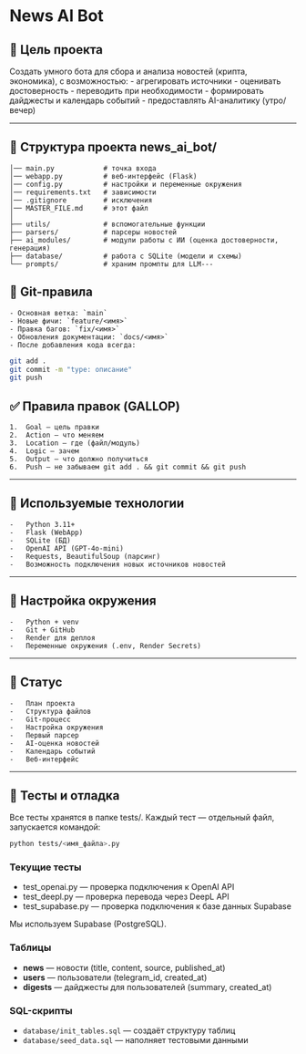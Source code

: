 # News AI Bot

## 🎯 Цель проекта
Создать умного бота для сбора и анализа новостей (крипта, экономика), с возможностью:
	- агрегировать источники
	- оценивать достоверность
	- переводить при необходимости
	- формировать дайджесты и календарь событий
	- предоставлять AI-аналитику (утро/вечер)

---

## 📂 Структура проекта news_ai_bot/
	│── main.py            # точка входа
	│── webapp.py          # веб-интерфейс (Flask)
	│── config.py          # настройки и переменные окружения
	│── requirements.txt   # зависимости
	│── .gitignore         # исключения
	│── MASTER_FILE.md     # этот файл
	│
	├── utils/             # вспомогательные функции
	├── parsers/           # парсеры новостей
	├── ai_modules/        # модули работы с ИИ (оценка достоверности, генерация)
	├── database/          # работа с SQLite (модели и схемы)
	└── prompts/           # храним промпты для LLM---

## 🧭 Git-правила
	- Основная ветка: `main`
	- Новые фичи: `feature/<имя>`
	- Правка багов: `fix/<имя>`
	- Обновления документации: `docs/<имя>`
	- После добавления кода всегда:

  ```bash
  git add .
  git commit -m "type: описание"
  git push
  ```
 
## ✅ Правила правок (GALLOP)
	1.	Goal — цель правки
	2.	Action — что меняем
	3.	Location — где (файл/модуль)
	4.	Logic — зачем
	5.	Output — что должно получиться
	6.	Push — не забываем git add . && git commit && git push

---

## 🧠 Используемые технологии
	-	Python 3.11+
	-	Flask (WebApp)
	-	SQLite (БД)
	-	OpenAI API (GPT-4o-mini)
	-	Requests, BeautifulSoup (парсинг)
	-	Возможность подключения новых источников новостей

---

## 🔑 Настройка окружения
	-	Python + venv
	-	Git + GitHub
	-	Render для деплоя
	-	Переменные окружения (.env, Render Secrets)

---

## 📌 Статус
	-	План проекта
	-	Структура файлов
	-	Git-процесс
	-	Настройка окружения
	-	Первый парсер
	-	AI-оценка новостей
	-	Календарь событий
	-	Веб-интерфейс

---

## 🧪 Тесты и отладка

Все тесты хранятся в папке tests/.
Каждый тест — отдельный файл, запускается командой:

```bash
python tests/<имя_файла>.py
```

### Текущие тесты
- test_openai.py — проверка подключения к OpenAI API  
- test_deepl.py — проверка перевода через DeepL API  
- test_supabase.py — проверка подключения к базе данных Supabase

Мы используем Supabase (PostgreSQL).

### Таблицы
- **news** — новости (title, content, source, published_at)
- **users** — пользователи (telegram_id, created_at)
- **digests** — дайджесты для пользователей (summary, created_at)

### SQL-скрипты
- `database/init_tables.sql` — создаёт структуру таблиц
- `database/seed_data.sql` — наполняет тестовыми данными